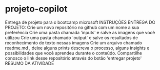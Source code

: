 ﻿# projeto-copilot
Entrega de projeto para o bootcamp microsoft
INSTRUÇÕES ENTREGA DO PROJETO:
Crie um novo repositório no github com um nome a sua preferência
Crie uma pasta chamada 'inputs' e salve as imagens que você utilizou
Crie uma pasta chamado 'output' e salve os resultados de reconhecimento de texto nessas imagens
Crie um arquivo chamado readme.md , deixe alguns prints descreva o processo, alguns insights e possibilidades que você aprendeu durante o conteúdo.
Compartilhe conosco o link desse repositório através do botão 'entregar projeto'
RESUMO DA ATIVIDADE
